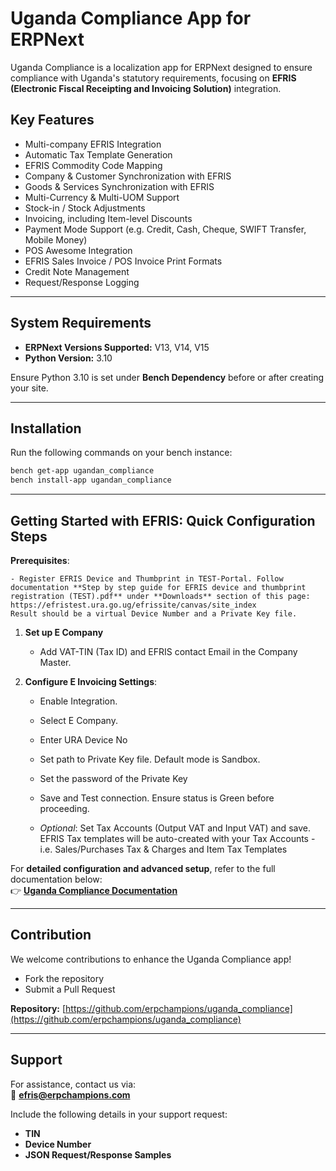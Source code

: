 # Uganda Compliance App for ERPNext

Uganda Compliance is a localization app for ERPNext designed to ensure compliance with Uganda's statutory requirements, focusing on **EFRIS (Electronic Fiscal Receipting and Invoicing Solution)** integration.

## **Key Features**
- Multi-company EFRIS Integration  
- Automatic Tax Template Generation  
- EFRIS Commodity Code Mapping  
- Company & Customer Synchronization with EFRIS  
- Goods & Services Synchronization with EFRIS  
- Multi-Currency & Multi-UOM Support  
- Stock-in / Stock Adjustments  
- Invoicing, including Item-level Discounts  
- Payment Mode Support (e.g. Credit, Cash, Cheque, SWIFT Transfer, Mobile Money)  
- POS Awesome Integration  
- EFRIS Sales Invoice / POS Invoice Print Formats  
- Credit Note Management  
- Request/Response Logging

---

## **System Requirements**
- **ERPNext Versions Supported:** V13, V14, V15  
- **Python Version:** 3.10  

Ensure Python 3.10 is set under **Bench Dependency** before or after creating your site.

---

## **Installation**
Run the following commands on your bench instance:

```bash
bench get-app ugandan_compliance
bench install-app ugandan_compliance
```

---

## **Getting Started with EFRIS: Quick Configuration Steps**

**Prerequisites**:

    - Register EFRIS Device and Thumbprint in TEST-Portal. Follow documentation **Step by step guide for EFRIS device and thumbprint registration (TEST).pdf** under **Downloads** section of this page: https://efristest.ura.go.ug/efrissite/canvas/site_index
    Result should be a virtual Device Number and a Private Key file.

1. **Set up E Company**

    - Add VAT-TIN (Tax ID) and EFRIS contact Email in the Company Master.

2. **Configure E Invoicing Settings**:

    - Enable Integration.

    - Select E Company.

    - Enter URA Device No

    - Set path to Private Key file. Default mode is Sandbox.

    - Set the password of the Private Key

    - Save and Test connection. Ensure status is Green before proceeding.

    - *Optional*: Set Tax Accounts (Output VAT and Input VAT) and save. EFRIS Tax templates will be auto-created with your Tax Accounts - i.e. Sales/Purchases Tax & Charges and Item Tax Templates


For **detailed configuration and advanced setup**, refer to the full documentation below:  
👉 **[Uganda Compliance Documentation](https://docs.uganda_compliance.app)**

---

## **Contribution**
We welcome contributions to enhance the Uganda Compliance app!  
- Fork the repository  
- Submit a Pull Request  

**Repository:** [https://github.com/erpchampions/uganda_compliance](https://github.com/erpchampions/uganda_compliance)

---

## **Support**
For assistance, contact us via:  
📧 **efris@erpchampions.com**

Include the following details in your support request:  
- **TIN**  
- **Device Number**  
- **JSON Request/Response Samples**  
